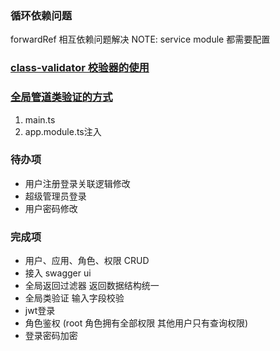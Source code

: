 ### 循环依赖问题

[](https://docs.nestjs.com/fundamentals/circular-dependency)
forwardRef 相互依赖问题解决
NOTE: service  module 都需要配置


###  [class-validator 校验器的使用](https://github.com/typestack/class-validator)

### [全局管道类验证的方式](https://docs.nestjs.cn/9/pipes?id=%e7%b1%bb%e9%aa%8c%e8%af%81%e5%99%a8)
1. main.ts
2. app.module.ts注入



### 待办项
- 用户注册登录关联逻辑修改
- 超级管理员登录
- 用户密码修改

### 完成项
- 用户、应用、角色、权限 CRUD
- 接入 swagger ui
- 全局返回过滤器 返回数据结构统一
- 全局类验证 输入字段校验
- jwt登录 
- 角色鉴权 (root 角色拥有全部权限  其他用户只有查询权限)
- 登录密码加密